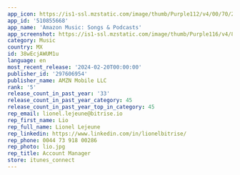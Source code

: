 ```yaml
---
app_icon: https://is1-ssl.mzstatic.com/image/thumb/Purple112/v4/00/70/20/0070208d-c740-58e8-19b7-b8c28cd74340/AppIcon-1x_U007emarketing-0-7-0-85-220.png/1024x1024bb.png
app_id: '510855668'
app_name: 'Amazon Music: Songs & Podcasts'
app_screenshot: https://is1-ssl.mzstatic.com/image/thumb/Purple116/v4/89/43/c2/8943c203-6a4b-d373-7c19-7a8ac7235110/c0f400e3-ba52-44b3-afc1-eff8e6409120_en-US_1242x2688_1.jpg/1242x2688bb.png
category: Music
country: MX
id: 38wEcjAWUM1u
language: en
most_recent_release: '2024-02-20T00:00:00'
publisher_id: '297606954'
publisher_name: AMZN Mobile LLC
rank: '5'
release_count_in_past_year: '33'
release_count_in_past_year_category: 45
release_count_in_past_year_top_in_category: 45
rep_email: lionel.lejeune@bitrise.io
rep_first_name: Lio
rep_full_name: Lionel Lejeune
rep_linkedin: https://www.linkedin.com/in/lionelbitrise/
rep_phone: 0044 73 918 00286
rep_photo: lio.jpg
rep_title: Account Manager
store: itunes_connect
---
```

